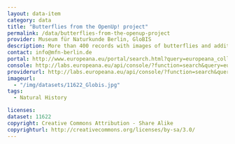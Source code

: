 ```yaml
---
layout: data-item
category: data
title: "Butterflies from the OpenUp! project"
permalink: /data/butterflies-from-the-openup-project
provider: Museum für Naturkunde Berlin, GloBIS
description: More than 400 records with images of butterflies and additional scientific information on scanned labels.
contact: info@mfn-berlin.de
portal: http://www.europeana.eu/portal/search.html?query=europeana_collectionName%3A11622*&rows=12
console: http://labs.europeana.eu/api/console/?function=search&query=europeana_collectionName%3A11622*&rows=12
providerurl: http://labs.europeana.eu/api/console/?function=search&query=europeana_collectionName%3A11622*&rows=12
imageurl:
  - "/img/datasets/11622_Globis.jpg"
tags:
  - Natural History

licenses:
dataset: 11622
copyright: Creative Commons Attribution - Share Alike
copyrighturl: http://creativecommons.org/licenses/by-sa/3.0/
---
```

